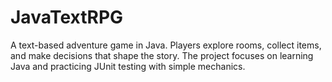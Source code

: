 # JavaTextRPG
A text-based adventure game in Java. Players explore rooms, collect items, and make decisions that shape the story. The project focuses on learning Java and practicing JUnit testing with simple mechanics.
